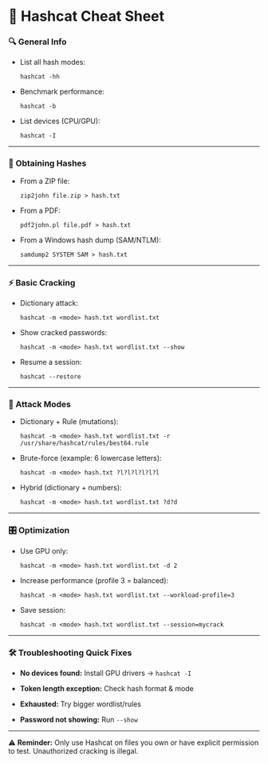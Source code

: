 # 📝 Hashcat Cheat Sheet

### 🔍 General Info

- List all hash modes:
    
    `hashcat -hh`
    
- Benchmark performance:
    
    `hashcat -b`
    
- List devices (CPU/GPU):
    
    `hashcat -I`
    

---

### 📂 Obtaining Hashes

- From a ZIP file:
    
    `zip2john file.zip > hash.txt`
    
- From a PDF:
    
    `pdf2john.pl file.pdf > hash.txt`
    
- From a Windows hash dump (SAM/NTLM):
    
    `samdump2 SYSTEM SAM > hash.txt`
    

---

### ⚡ Basic Cracking

- Dictionary attack:
    
    `hashcat -m <mode> hash.txt wordlist.txt`
    
- Show cracked passwords:
    
    `hashcat -m <mode> hash.txt wordlist.txt --show`
    
- Resume a session:
    
    `hashcat --restore`
    

---

### 🧩 Attack Modes

- Dictionary + Rule (mutations):
    
    `hashcat -m <mode> hash.txt wordlist.txt -r /usr/share/hashcat/rules/best64.rule`
    
- Brute-force (example: 6 lowercase letters):
    
    `hashcat -m <mode> hash.txt ?l?l?l?l?l?l`
    
- Hybrid (dictionary + numbers):
    
    `hashcat -m <mode> hash.txt wordlist.txt ?d?d`
    

---

### 🎛 Optimization

- Use GPU only:
    
    `hashcat -m <mode> hash.txt wordlist.txt -d 2`
    
- Increase performance (profile 3 = balanced):
    
    `hashcat -m <mode> hash.txt wordlist.txt --workload-profile=3`
    
- Save session:
    
    `hashcat -m <mode> hash.txt wordlist.txt --session=mycrack`
    

---

### 🛠 Troubleshooting Quick Fixes

- **No devices found:** Install GPU drivers → `hashcat -I`
    
- **Token length exception:** Check hash format & mode
    
- **Exhausted:** Try bigger wordlist/rules
    
- **Password not showing:** Run `--show`
    

---

⚠️ **Reminder:** Only use Hashcat on files you own or have explicit permission to test. Unauthorized cracking is illegal.